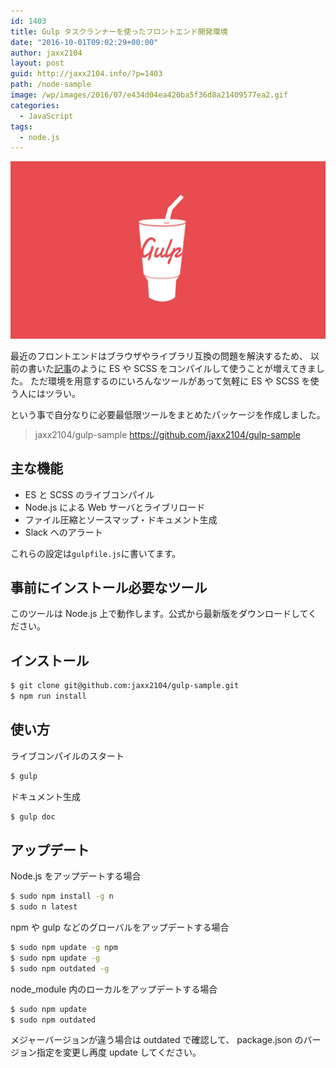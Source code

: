 ```yaml
---
id: 1403
title: Gulp タスクランナーを使ったフロントエンド開発環境
date: "2016-10-01T09:02:29+00:00"
author: jaxx2104
layout: post
guid: http://jaxx2104.info/?p=1403
path: /node-sample
image: /wp/images/2016/07/e434d04ea420ba5f36d8a21409577ea2.gif
categories:
  - JavaScript
tags:
  - node.js
---
```

<img src="./gulp.jpg" />

最近のフロントエンドはブラウザやライブラリ互換の問題を解決するため、
以前の書いた[記事](https://jaxx2104.info/bebel-es2015/)のように ES や SCSS をコンパイルして使うことが増えてきました。
ただ環境を用意するのにいろんなツールがあって気軽に ES や SCSS を使う人にはツラい。

という事で自分なりに必要最低限ツールをまとめたパッケージを作成しました。
> jaxx2104/gulp-sample
> https://github.com/jaxx2104/gulp-sample

## 主な機能
- ES と SCSS のライブコンパイル
- Node.js による Web サーバとライブリロード
- ファイル圧縮とソースマップ・ドキュメント生成
- Slack へのアラート

これらの設定は`gulpfile.js`に書いてます。

## 事前にインストール必要なツール
このツールは Node.js 上で動作します。公式から最新版をダウンロードしてください。

<!--more-->

## インストール
```sh
$ git clone git@github.com:jaxx2104/gulp-sample.git
$ npm run install
```

## 使い方
ライブコンパイルのスタート
```sh
$ gulp
```

ドキュメント生成
```sh
$ gulp doc
```


## アップデート
Node.js をアップデートする場合
```sh
$ sudo npm install -g n
$ sudo n latest
```

npm や gulp などのグローバルをアップデートする場合
```sh
$ sudo npm update -g npm
$ sudo npm update -g
$ sudo npm outdated -g
```

node_module 内のローカルをアップデートする場合
```sh
$ sudo npm update
$ sudo npm outdated
```
メジャーバージョンが違う場合は outdated で確認して、
package.json のバージョン指定を変更し再度 update してください。
